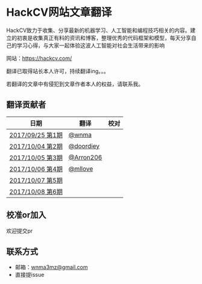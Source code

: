 # HackCV网站文章翻译

HackCV致力于收集、分享最新的机器学习、人工智能和编程技巧相关的内容。建立的初衷是收集真正有料的资讯和博客，整理优秀的代码框架和模型，每天分享自己的学习心得，与大家一起体验这波人工智能对社会生活带来的影响

网站：https://hackcv.com/

翻译已取得站长本人许可，持续翻译ing。。。

若翻译的文章中有侵犯到文章作者本人的权益，请联系我。

## 翻译贡献者

| 日期                                              | 翻译                                     | 校对 |
| ------------------------------------------------- | ---------------------------------------- | ---- |
| [2017/09/25 第1期](https://hackcv.com/daily/p/1/) | [@wnma](https://github.com/wnma3mz)      |      |
| [2017/10/04 第2期](https://hackcv.com/daily/p/2/) | [@doordiey](https://github.com/doordiey) |      |
| [2017/10/05 第3期](https://hackcv.com/daily/p/3/) | [@Arron206](https://github.com/Arron206) |      |
| [2017/10/06 第4期](https://hackcv.com/daily/p/4/) | [@mllove](https://github.com/mllove)     |      |
| [2017/10/07 第5期](https://hackcv.com/daily/p/5/) |                                          |      |
| [2017/10/08 第6期](https://hackcv.com/daily/p/6/) |                                          |      |
## 校准or加入

欢迎提交pr

## 联系方式

- 邮箱：wnma3mz@gmail.com
- 直接提issue


